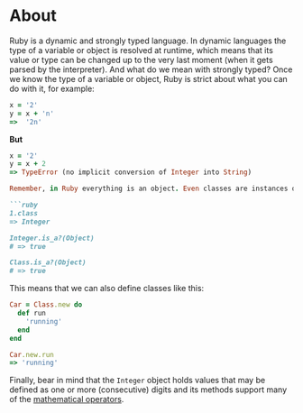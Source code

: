 # About

Ruby is a dynamic and strongly typed language. In dynamic languages the type of a variable or object is resolved at runtime, which means that its value or type can be changed up to the very last moment (when it gets parsed by the interpreter).
And what do we mean with strongly typed? Once we know the type of a variable or object, Ruby is strict about what you can do with it, for example:

```ruby
x = '2'
y = x + 'n'
=>  '2n'
```

**But**

````ruby
x = '2'
y = x + 2
=> TypeError (no implicit conversion of Integer into String)

Remember, in Ruby everything is an object. Even classes are instances of the class `Class`. For example:

```ruby
1.class
=> Integer

Integer.is_a?(Object)
# => true

Class.is_a?(Object)
# => true
````

This means that we can also define classes like this:

```ruby
Car = Class.new do
  def run
    'running'
  end
end

Car.new.run
=> 'running'
```

Finally, bear in mind that the `Integer` object holds values that may be defined as one or more (consecutive) digits and its methods support many of the [mathematical operators][integers-docs].

[integers-docs]: https://ruby-doc.org/core-2.7.0/Integer.html
